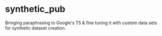 # synthetic_pub
Bringing paraphrasing to Google's T5 &amp; fine tuning it with custom data sets for synthetic dataset creation.
